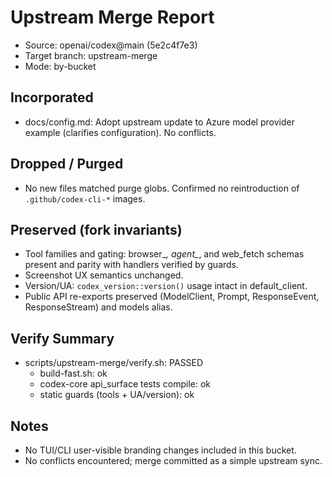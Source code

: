 # Upstream Merge Report

- Source: openai/codex@main (5e2c4f7e3)
- Target branch: upstream-merge
- Mode: by-bucket

## Incorporated
- docs/config.md: Adopt upstream update to Azure model provider example (clarifies configuration). No conflicts.

## Dropped / Purged
- No new files matched purge globs. Confirmed no reintroduction of `.github/codex-cli-*` images.

## Preserved (fork invariants)
- Tool families and gating: browser_*, agent_*, and web_fetch schemas present and parity with handlers verified by guards.
- Screenshot UX semantics unchanged.
- Version/UA: `codex_version::version()` usage intact in default_client.
- Public API re-exports preserved (ModelClient, Prompt, ResponseEvent, ResponseStream) and models alias.

## Verify Summary
- scripts/upstream-merge/verify.sh: PASSED
  - build-fast.sh: ok
  - codex-core api_surface tests compile: ok
  - static guards (tools + UA/version): ok

## Notes
- No TUI/CLI user-visible branding changes included in this bucket.
- No conflicts encountered; merge committed as a simple upstream sync.
